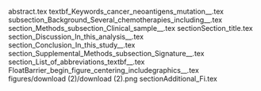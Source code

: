 abstract.tex
textbf_Keywords_cancer_neoantigens_mutation__.tex
subsection_Background_Several_chemotherapies_including__.tex
section_Methods_subsection_Clinical_sample__.tex
sectionSection_title.tex
section_Discussion_In_this_analysis__.tex
section_Conclusion_In_this_study__.tex
section_Supplemental_Methods_subsection_Signature__.tex
section_List_of_abbreviations_textbf__.tex
FloatBarrier_begin_figure_centering_includegraphics__.tex
figures/download (2)/download (2).png
sectionAdditional_Fi.tex
